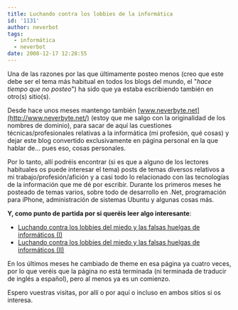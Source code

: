 ```yaml
---
title: Luchando contra los lobbies de la informática
id: '1131'
author: neverbot
tags:
  - informática
  - neverbot
date: 2008-12-17 12:28:55
---
```


Una de las razones por las que últimamente posteo menos (creo que este debe ser el tema más habitual en todos los blogs del mundo, el "_hace tiempo que no posteo_") ha sido que ya estaba escribiendo también en otro(s) sitio(s).

Desde hace unos meses mantengo también [www.neverbyte.net](http://www.neverbyte.net/) (estoy que me salgo con la originalidad de los nombres de dominio), para sacar de aquí las cuestiones técnicas/profesionales relativas a la informática (mi profesión, qué cosas) y dejar este blog convertido exclusivamente en página personal en la que hablar de... pues eso, cosas personales.

Por lo tanto, allí podréis encontrar (si es que a alguno de los lectores habituales os puede interesar el tema) posts de temas diversos relativos a mi trabajo/profesión/afición y a casi todo lo relacionado con las tecnologías de la información que me dé por escribir. Durante los primeros meses he posteado de temas varios, sobre todo de desarrollo en .Net, programación para iPhone, administración de sistemas Ubuntu y algunas cosas más.

**Y, como punto de partida por si queréis leer algo interesante**:

*   [Luchando contra los lobbies del miedo y las falsas huelgas de informáticos (I)](http://www.neverbyte.net/archivo/luchando-contra-los-lobbies-i/)
*   [Luchando contra los lobbies del miedo y las falsas huelgas de informáticos (II)](http://www.neverbyte.net/archivo/luchando-contra-los-lobbies-ii/)

En los últimos meses he cambiado de theme en esa página ya cuatro veces, por lo que veréis que la página no está terminada (ni terminada de traducir de inglés a español), pero al menos ya es un comienzo.

Espero vuestras visitas, por allí o por aquí o incluso en ambos sitios si os interesa.